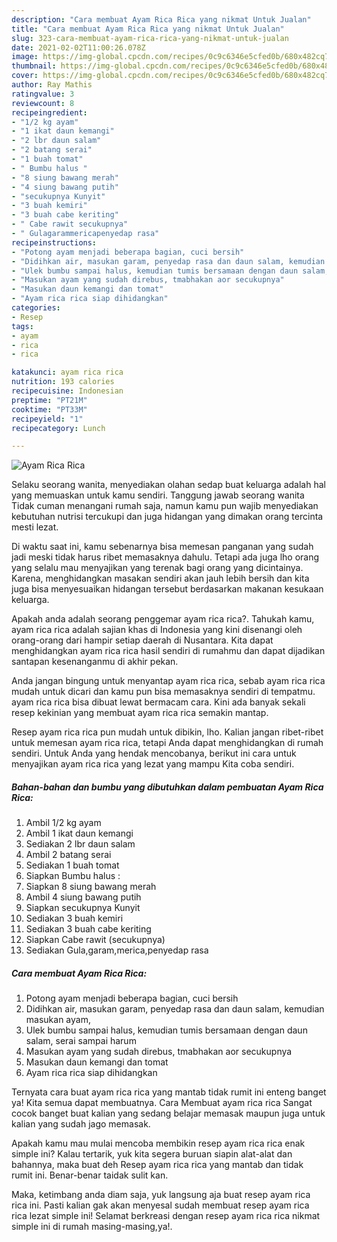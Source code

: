 ```yaml
---
description: "Cara membuat Ayam Rica Rica yang nikmat Untuk Jualan"
title: "Cara membuat Ayam Rica Rica yang nikmat Untuk Jualan"
slug: 323-cara-membuat-ayam-rica-rica-yang-nikmat-untuk-jualan
date: 2021-02-02T11:00:26.078Z
image: https://img-global.cpcdn.com/recipes/0c9c6346e5cfed0b/680x482cq70/ayam-rica-rica-foto-resep-utama.jpg
thumbnail: https://img-global.cpcdn.com/recipes/0c9c6346e5cfed0b/680x482cq70/ayam-rica-rica-foto-resep-utama.jpg
cover: https://img-global.cpcdn.com/recipes/0c9c6346e5cfed0b/680x482cq70/ayam-rica-rica-foto-resep-utama.jpg
author: Ray Mathis
ratingvalue: 3
reviewcount: 8
recipeingredient:
- "1/2 kg ayam"
- "1 ikat daun kemangi"
- "2 lbr daun salam"
- "2 batang serai"
- "1 buah tomat"
- " Bumbu halus "
- "8 siung bawang merah"
- "4 siung bawang putih"
- "secukupnya Kunyit"
- "3 buah kemiri"
- "3 buah cabe keriting"
- " Cabe rawit secukupnya"
- " Gulagarammericapenyedap rasa"
recipeinstructions:
- "Potong ayam menjadi beberapa bagian, cuci bersih"
- "Didihkan air, masukan garam, penyedap rasa dan daun salam, kemudian masukan ayam,"
- "Ulek bumbu sampai halus, kemudian tumis bersamaan dengan daun salam, serai sampai harum"
- "Masukan ayam yang sudah direbus, tmabhakan aor secukupnya"
- "Masukan daun kemangi dan tomat"
- "Ayam rica rica siap dihidangkan"
categories:
- Resep
tags:
- ayam
- rica
- rica

katakunci: ayam rica rica 
nutrition: 193 calories
recipecuisine: Indonesian
preptime: "PT21M"
cooktime: "PT33M"
recipeyield: "1"
recipecategory: Lunch

---
```



![Ayam Rica Rica](https://img-global.cpcdn.com/recipes/0c9c6346e5cfed0b/680x482cq70/ayam-rica-rica-foto-resep-utama.jpg)

Selaku seorang wanita, menyediakan olahan sedap buat keluarga adalah hal yang memuaskan untuk kamu sendiri. Tanggung jawab seorang  wanita Tidak cuman menangani rumah saja, namun kamu pun wajib menyediakan kebutuhan nutrisi tercukupi dan juga hidangan yang dimakan orang tercinta mesti lezat.

Di waktu  saat ini, kamu sebenarnya bisa memesan panganan yang sudah jadi meski tidak harus ribet memasaknya dahulu. Tetapi ada juga lho orang yang selalu mau menyajikan yang terenak bagi orang yang dicintainya. Karena, menghidangkan masakan sendiri akan jauh lebih bersih dan kita juga bisa menyesuaikan hidangan tersebut berdasarkan makanan kesukaan keluarga. 



Apakah anda adalah seorang penggemar ayam rica rica?. Tahukah kamu, ayam rica rica adalah sajian khas di Indonesia yang kini disenangi oleh orang-orang dari hampir setiap daerah di Nusantara. Kita dapat menghidangkan ayam rica rica hasil sendiri di rumahmu dan dapat dijadikan santapan kesenanganmu di akhir pekan.

Anda jangan bingung untuk menyantap ayam rica rica, sebab ayam rica rica mudah untuk dicari dan kamu pun bisa memasaknya sendiri di tempatmu. ayam rica rica bisa dibuat lewat bermacam cara. Kini ada banyak sekali resep kekinian yang membuat ayam rica rica semakin mantap.

Resep ayam rica rica pun mudah untuk dibikin, lho. Kalian jangan ribet-ribet untuk memesan ayam rica rica, tetapi Anda dapat menghidangkan di rumah sendiri. Untuk Anda yang hendak mencobanya, berikut ini cara untuk menyajikan ayam rica rica yang lezat yang mampu Kita coba sendiri.

<!--inarticleads1-->

##### Bahan-bahan dan bumbu yang dibutuhkan dalam pembuatan Ayam Rica Rica:

1. Ambil 1/2 kg ayam
1. Ambil 1 ikat daun kemangi
1. Sediakan 2 lbr daun salam
1. Ambil 2 batang serai
1. Sediakan 1 buah tomat
1. Siapkan  Bumbu halus :
1. Siapkan 8 siung bawang merah
1. Ambil 4 siung bawang putih
1. Siapkan secukupnya Kunyit
1. Sediakan 3 buah kemiri
1. Sediakan 3 buah cabe keriting
1. Siapkan  Cabe rawit (secukupnya)
1. Sediakan  Gula,garam,merica,penyedap rasa




<!--inarticleads2-->

##### Cara membuat Ayam Rica Rica:

1. Potong ayam menjadi beberapa bagian, cuci bersih
1. Didihkan air, masukan garam, penyedap rasa dan daun salam, kemudian masukan ayam,
1. Ulek bumbu sampai halus, kemudian tumis bersamaan dengan daun salam, serai sampai harum
1. Masukan ayam yang sudah direbus, tmabhakan aor secukupnya
1. Masukan daun kemangi dan tomat
1. Ayam rica rica siap dihidangkan




Ternyata cara buat ayam rica rica yang mantab tidak rumit ini enteng banget ya! Kita semua dapat membuatnya. Cara Membuat ayam rica rica Sangat cocok banget buat kalian yang sedang belajar memasak maupun juga untuk kalian yang sudah jago memasak.

Apakah kamu mau mulai mencoba membikin resep ayam rica rica enak simple ini? Kalau tertarik, yuk kita segera buruan siapin alat-alat dan bahannya, maka buat deh Resep ayam rica rica yang mantab dan tidak rumit ini. Benar-benar taidak sulit kan. 

Maka, ketimbang anda diam saja, yuk langsung aja buat resep ayam rica rica ini. Pasti kalian gak akan menyesal sudah membuat resep ayam rica rica lezat simple ini! Selamat berkreasi dengan resep ayam rica rica nikmat simple ini di rumah masing-masing,ya!.

